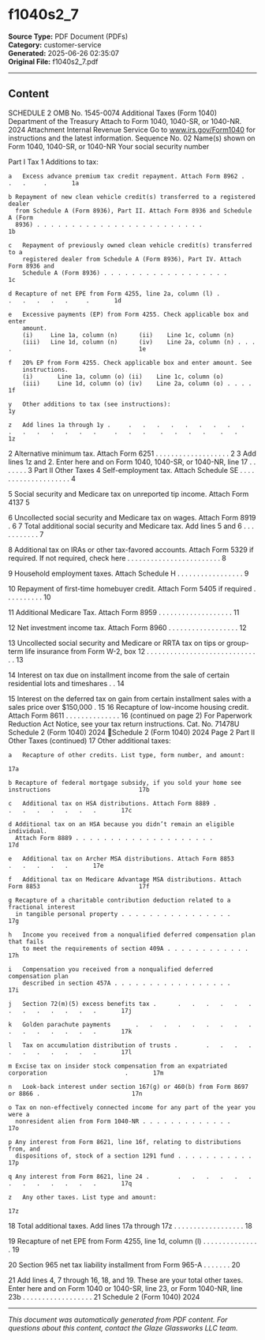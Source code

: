 ﻿# f1040s2_7

**Source Type:** PDF Document (PDFs)  
**Category:** customer-service  
**Generated:** 2025-06-26 02:35:07  
**Original File:** f1040s2_7.pdf

---

## Content

SCHEDULE 2                                                                                                                                           OMB No. 1545-0074
                                                              Additional Taxes
(Form 1040)
Department of the Treasury
                                                Attach to Form 1040, 1040-SR, or 1040-NR.                                                             2024
                                                                                                                                                     Attachment
Internal Revenue Service           Go to www.irs.gov/Form1040 for instructions and the latest information.                                           Sequence No. 02
Name(s) shown on Form 1040, 1040-SR, or 1040-NR                                                                                      Your social security number


  Part I       Tax
  1     Additions to tax:

    a   Excess advance premium tax credit repayment. Attach Form 8962 .                       .   .     .       1a

    b Repayment of new clean vehicle credit(s) transferred to a registered dealer
      from Schedule A (Form 8936), Part II. Attach Form 8936 and Schedule A (Form
      8936) . . . . . . . . . . . . . . . . . . . . . . . .                                                     1b

    c   Repayment of previously owned clean vehicle credit(s) transferred to a
        registered dealer from Schedule A (Form 8936), Part IV. Attach Form 8936 and
        Schedule A (Form 8936) . . . . . . . . . . . . . . . . . .                                              1c

    d Recapture of net EPE from Form 4255, line 2a, column (l) .                  .   .   .   .   .     .       1d

    e   Excessive payments (EP) from Form 4255. Check applicable box and enter
        amount.
        (i)     Line 1a, column (n)      (ii)    Line 1c, column (n)
        (iii)   Line 1d, column (n)      (iv)    Line 2a, column (n) . . . .                                    1e

    f   20% EP from Form 4255. Check applicable box and enter amount. See
        instructions.
        (i)       Line 1a, column (o) (ii)    Line 1c, column (o)
        (iii)     Line 1d, column (o) (iv)    Line 2a, column (o) . . . .                                       1f

    y   Other additions to tax (see instructions):                                                              1y

    z   Add lines 1a through 1y .     .   .   .   .   .   .   .   .   .   .   .   .   .   .   .   .     .   .   .    .   .   .   .    .   .     1z

  2     Alternative minimum tax. Attach Form 6251             .   .   .   .   .   .   .   .   .   .     .   .   .    .   .   .   .    .   .     2
  3     Add lines 1z and 2. Enter here and on Form 1040, 1040-SR, or 1040-NR, line 17                           .    .   .   .   .    .   .     3
  Part II      Other Taxes
  4     Self-employment tax. Attach Schedule SE .             .   .   .   .   .   .   .   .   .   .     .   .   .    .   .   .   .    .   .     4

  5     Social security and Medicare tax on unreported tip income. Attach Form 4137                             5

  6     Uncollected social security and Medicare tax on wages. Attach Form 8919 .                               6
  7     Total additional social security and Medicare tax. Add lines 5 and 6                  .   .     .   .   .    .   .   .   .    .   .     7

  8     Additional tax on IRAs or other tax-favored accounts. Attach Form 5329 if required.
        If not required, check here . . . . . . . . . . . . . . . . . . .                                            .   .   .   .    .         8

  9     Household employment taxes. Attach Schedule H                 .   .   .   .   .   .   .   .     .   .   .    .   .   .   .    .   .     9

 10     Repayment of first-time homebuyer credit. Attach Form 5405 if required .                        .   .   .    .   .   .   .    .   .     10

 11     Additional Medicare Tax. Attach Form 8959             .   .   .   .   .   .   .   .   .   .     .   .   .    .   .   .   .    .   .     11

 12     Net investment income tax. Attach Form 8960               .   .   .   .   .   .   .   .   .     .   .   .    .   .   .   .    .   .     12

 13     Uncollected social security and Medicare or RRTA tax on tips or group-term life insurance from Form
        W-2, box 12 . . . . . . . . . . . . . . . . . . . . . . . . . . . . . .                                                                 13

 14     Interest on tax due on installment income from the sale of certain residential lots and timeshares .                              .     14

 15     Interest on the deferred tax on gain from certain installment sales with a sales price over $150,000                              .     15
 16     Recapture of low-income housing credit. Attach Form 8611 .                    .   .   .   .     .   .   .    .   .   .   .    .   .     16
                                                                                                                                                (continued on page 2)
For Paperwork Reduction Act Notice, see your tax return instructions.                                 Cat. No. 71478U                         Schedule 2 (Form 1040) 2024
Schedule 2 (Form 1040) 2024                                                                                                                                   Page 2
  Part II     Other Taxes (continued)
 17     Other additional taxes:

    a   Recapture of other credits. List type, form number, and amount:
                                                                                                            17a

    b Recapture of federal mortgage subsidy, if you sold your home see instructions                         17b

    c   Additional tax on HSA distributions. Attach Form 8889 .             .   .   .   .   .   .   .       17c

    d Additional tax on an HSA because you didn’t remain an eligible individual.
      Attach Form 8889 . . . . . . . . . . . . . . . . . . . .                                              17d

    e   Additional tax on Archer MSA distributions. Attach Form 8853                .   .   .   .   .       17e

    f   Additional tax on Medicare Advantage MSA distributions. Attach Form 8853                            17f

    g Recapture of a charitable contribution deduction related to a fractional interest
      in tangible personal property . . . . . . . . . . . . . . . .                                         17g

    h   Income you received from a nonqualified deferred compensation plan that fails
        to meet the requirements of section 409A . . . . . . . . . . . .                                    17h

    i   Compensation you received from a nonqualified deferred compensation plan
        described in section 457A . . . . . . . . . . . . . . . . .                                         17i

    j   Section 72(m)(5) excess benefits tax .      .   .   .   .   .   .   .   .   .   .   .   .   .       17j

    k   Golden parachute payments       .   .   .   .   .   .   .   .   .   .   .   .   .   .   .   .       17k

    l   Tax on accumulation distribution of trusts .        .   .   .   .   .   .   .   .   .   .   .       17l

    m Excise tax on insider stock compensation from an expatriated corporation                      .       17m

    n   Look-back interest under section 167(g) or 460(b) from Form 8697 or 8866 .                          17n

    o Tax on non-effectively connected income for any part of the year you were a
      nonresident alien from Form 1040-NR . . . . . . . . . . . . .                                         17o

    p Any interest from Form 8621, line 16f, relating to distributions from, and
      dispositions of, stock of a section 1291 fund . . . . . . . . . . .                                   17p

    q Any interest from Form 8621, line 24 .        .   .   .   .   .   .   .   .   .   .   .   .   .       17q

    z   Any other taxes. List type and amount:
                                                                                                            17z
 18     Total additional taxes. Add lines 17a through 17z .         .   .   .   .   .   .   .   .   .   .   .     .   .   .   .   .   .     18

 19     Recapture of net EPE from Form 4255, line 1d, column (l) .              .   .   .   .   .   .   .   .     .   .   .   .   .   .     19

 20     Section 965 net tax liability installment from Form 965-A           .   .   .   .   .   .   .       20

 21     Add lines 4, 7 through 16, 18, and 19. These are your total other taxes. Enter here and on Form 1040
        or 1040-SR, line 23, or Form 1040-NR, line 23b . . . . . . . . . . . . . . . . . .                                                  21
                                                                                                                                          Schedule 2 (Form 1040) 2024

---

*This document was automatically generated from PDF content. For questions about this content, contact the Glaze Glassworks LLC team.*
